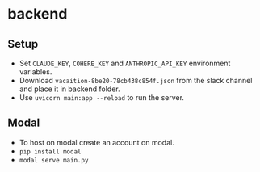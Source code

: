 # backend

## Setup
- Set `CLAUDE_KEY`, `COHERE_KEY` and `ANTHROPIC_API_KEY` environment variables.
- Download `vacaition-8be20-78cb438c854f.json` from the slack channel and place it in backend folder.
- Use `uvicorn main:app --reload` to run the server.

## Modal
- To host on modal create an account on modal.
- `pip install modal`
- `modal serve main.py`